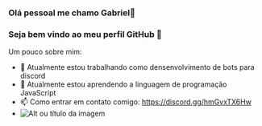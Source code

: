 ### Olá pessoal me chamo Gabriel👋
### Seja bem vindo ao meu perfil GitHub 👋

Um pouco sobre mim:

- 🔭 Atualmente estou trabalhando como densenvolvimento de bots para discord
- 🌱 Atualmente estou aprendendo a linguagem de programação JavaScript
- 📫 Como entrar em contato comigo: <https://discord.gg/hmGvxTX6Hw>
- ![Alt ou título da imagem](https://c.tenor.com/S5gJsF7DFdIAAAAd/bem-vindo.gif)
